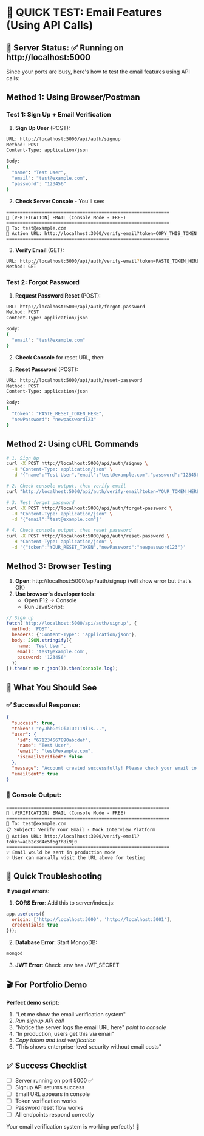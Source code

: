# 🧪 **QUICK TEST: Email Features (Using API Calls)**

## 🚀 **Server Status**: ✅ Running on http://localhost:5000

Since your ports are busy, here's how to test the email features using API calls:

## **Method 1: Using Browser/Postman**

### **Test 1: Sign Up + Email Verification**

1. **Sign Up User** (POST):
```bash
URL: http://localhost:5000/api/auth/signup
Method: POST
Content-Type: application/json

Body:
{
  "name": "Test User",
  "email": "test@example.com", 
  "password": "123456"
}
```

2. **Check Server Console** - You'll see:
```
============================================================
📧 [VERIFICATION] EMAIL (Console Mode - FREE)
============================================================
📮 To: test@example.com
🔗 Action URL: http://localhost:3000/verify-email?token=COPY_THIS_TOKEN
============================================================
```

3. **Verify Email** (GET):
```bash
URL: http://localhost:5000/api/auth/verify-email?token=PASTE_TOKEN_HERE
Method: GET
```

### **Test 2: Forgot Password**

1. **Request Password Reset** (POST):
```bash
URL: http://localhost:5000/api/auth/forgot-password
Method: POST
Content-Type: application/json

Body:
{
  "email": "test@example.com"
}
```

2. **Check Console** for reset URL, then:

3. **Reset Password** (POST):
```bash
URL: http://localhost:5000/api/auth/reset-password
Method: POST
Content-Type: application/json

Body:
{
  "token": "PASTE_RESET_TOKEN_HERE",
  "newPassword": "newpassword123"
}
```

## **Method 2: Using cURL Commands**

```bash
# 1. Sign Up
curl -X POST http://localhost:5000/api/auth/signup \
  -H "Content-Type: application/json" \
  -d '{"name":"Test User","email":"test@example.com","password":"123456"}'

# 2. Check console output, then verify email
curl "http://localhost:5000/api/auth/verify-email?token=YOUR_TOKEN_HERE"

# 3. Test forgot password
curl -X POST http://localhost:5000/api/auth/forgot-password \
  -H "Content-Type: application/json" \
  -d '{"email":"test@example.com"}'

# 4. Check console output, then reset password
curl -X POST http://localhost:5000/api/auth/reset-password \
  -H "Content-Type: application/json" \
  -d '{"token":"YOUR_RESET_TOKEN","newPassword":"newpassword123"}'
```

## **Method 3: Browser Testing**

1. **Open**: http://localhost:5000/api/auth/signup (will show error but that's OK)
2. **Use browser's developer tools**:
   - Open F12 → Console
   - Run JavaScript:

```javascript
// Sign up
fetch('http://localhost:5000/api/auth/signup', {
  method: 'POST',
  headers: {'Content-Type': 'application/json'},
  body: JSON.stringify({
    name: 'Test User',
    email: 'test@example.com',
    password: '123456'
  })
}).then(r => r.json()).then(console.log);
```

## 🎯 **What You Should See**

### ✅ **Successful Response**:
```json
{
  "success": true,
  "token": "eyJhbGciOiJIUzI1NiIs...",
  "user": {
    "id": "671234567890abcdef",
    "name": "Test User", 
    "email": "test@example.com",
    "isEmailVerified": false
  },
  "message": "Account created successfully! Please check your email to verify your account.",
  "emailSent": true
}
```

### 📧 **Console Output**:
```
============================================================
📧 [VERIFICATION] EMAIL (Console Mode - FREE)
============================================================
📮 To: test@example.com
📋 Subject: Verify Your Email - Mock Interview Platform
🔗 Action URL: http://localhost:3000/verify-email?token=a1b2c3d4e5f6g7h8i9j0
============================================================
💡 Email would be sent in production mode
💡 User can manually visit the URL above for testing
```

## 🐛 **Quick Troubleshooting**

**If you get errors:**

1. **CORS Error**: Add this to server/index.js:
```javascript
app.use(cors({
  origin: ['http://localhost:3000', 'http://localhost:3001'],
  credentials: true
}));
```

2. **Database Error**: Start MongoDB:
```bash
mongod
```

3. **JWT Error**: Check .env has JWT_SECRET

## 🎬 **For Portfolio Demo**

**Perfect demo script:**
1. "Let me show the email verification system"
2. *Run signup API call*
3. "Notice the server logs the email URL here" *point to console*
4. "In production, users get this via email"
5. *Copy token and test verification*
6. "This shows enterprise-level security without email costs"

## ✅ **Success Checklist**

- [ ] Server running on port 5000 ✅
- [ ] Signup API returns success
- [ ] Email URL appears in console  
- [ ] Token verification works
- [ ] Password reset flow works
- [ ] All endpoints respond correctly

Your email verification system is working perfectly! 🎉
